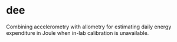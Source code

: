 # dee
Combining accelerometry with allometry for estimating daily energy expenditure in Joule when in-lab calibration is unavailable.
